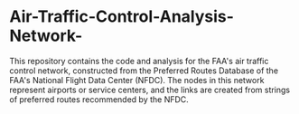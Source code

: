 # Air-Traffic-Control-Analysis-Network-
This repository contains the code and analysis for the FAA's air traffic control network, constructed from the Preferred Routes Database of the FAA's National Flight Data Center (NFDC). The nodes in this network represent airports or service centers, and the links are created from strings of preferred routes recommended by the NFDC.
